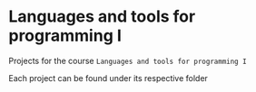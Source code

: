 # Languages and tools for programming I

Projects for the course `Languages and tools for programming I`

Each project can be found under its respective folder
